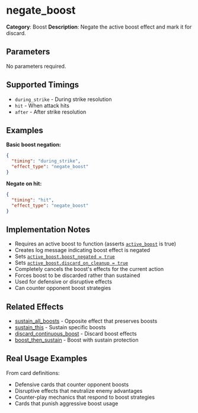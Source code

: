 # negate_boost

**Category**: Boost
**Description**: Negate the active boost effect and mark it for discard.

## Parameters

No parameters required.

## Supported Timings

- `during_strike` - During strike resolution
- `hit` - When attack hits
- `after` - After strike resolution

## Examples

**Basic boost negation:**
```json
{
  "timing": "during_strike",
  "effect_type": "negate_boost"
}
```

**Negate on hit:**
```json
{
  "timing": "hit",
  "effect_type": "negate_boost"
}
```

## Implementation Notes

- Requires an active boost to function (asserts [`active_boost`](../../scenes/core/local_game.gd:3435) is true)
- Creates log message indicating boost effect is negated
- Sets [`active_boost.boost_negated = true`](../../scenes/core/local_game.gd:3437)
- Sets [`active_boost.discard_on_cleanup = true`](../../scenes/core/local_game.gd:3438)
- Completely cancels the boost's effects for the current action
- Forces boost to be discarded rather than sustained
- Used for defensive or disruptive effects
- Can counter opponent boost strategies

## Related Effects

- [sustain_all_boosts](sustain_all_boosts.md) - Opposite effect that preserves boosts
- [sustain_this](sustain_this.md) - Sustain specific boosts
- [discard_continuous_boost](../cards/discard_continuous_boost.md) - Discard boost effects
- [boost_then_sustain](boost_then_sustain.md) - Boost with sustain protection

## Real Usage Examples

From card definitions:
- Defensive cards that counter opponent boosts
- Disruptive effects that neutralize enemy advantages
- Counter-play mechanics that respond to boost strategies
- Cards that punish aggressive boost usage